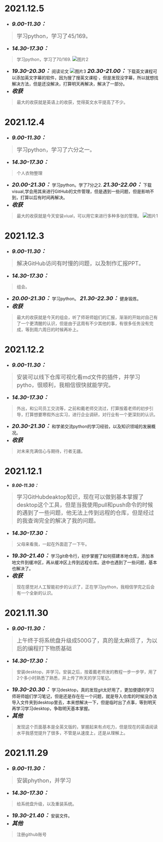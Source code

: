 #  2021.12.5
* <font size=4>__*9.00-11.30：*__</font>
> <font size=4>学习python，学习了45/169。</font>
* <font size=4>__*14.30-17.30：*__</font>
>学习python，学习了70/169.
![图片2](https://github.com/PLASMA-COLLABORATION/Daily-Report/blob/main/2022%E7%A1%95/img_byYang/2.png)
* <font size=4>__*19.30-20.30：*__</font>
阅读论文
![图片3](https://github.com/PLASMA-COLLABORATION/Daily-Report/blob/main/2022%E7%A1%95/img_byYang/3.png)
<font size=4>__*20.30-21.00：*__</font>
下载英文课程可以添加英文字幕的软件，因为搜了搜英文课程·，但是发现没字幕，所以就想找解决方法，但是还没解决，打算明天再解决，解决了一部分。
* <font size=4>__*收获*__</font>
>最大的收获就是英语上的收获，觉得英文水平提高了不少。
#  2021.12.4
* <font size=4>__*9.00-11.30：*__</font>
> <font size=4>学习python，学习了六分之一。</font>
* <font size=4>__*14.30-17.30：*__</font>
>个人衣物整理
* <font size=4>__*20.00-21.30：*__</font>
学习python。学了7分之2.
<font size=4>__*21.30-22.00：*__</font>
下载visual,学会用其来进行GitHub的文件管理，但是遇到一些问题，但是影响不到，打算以后有时间再解决。
* <font size=4>__*收获*__</font>
>最大的收获就是今天安装viual，可以用它来进行多种多张的管理。
![图片1](https://github.com/PLASMA-COLLABORATION/Daily-Report/blob/main/2022%E7%A1%95/img_byYang/1.png)
#  2021.12.3
* <font size=4>__*9.00-11.30：*__</font>
> <font size=4>解决GitHub访问有时慢的问题，以及制作汇报PPT。</font>
* <font size=4>__*14.30-17.30：*__</font>
>组会。
* <font size=4>__*20.00-21.30：*__</font>
学习python。
<font size=4>__*21.30-22.30：*__</font>
健身锻炼。
* <font size=4>__*收获*__</font>
>最大的收获就是今天的组会，听了师哥师姐们的汇报，渐渐的开始对自己有了一个更清醒的认识，但是由于这周有不少其他的事，有很多任务没有完成，等到周六周日的时候再补上。
#  2021.12.2
* <font size=4>__*9.00-11.30：*__</font>
> <font size=4>安装可以线下仓库可视化看md文件的插件，并学习pytho，很顺利，我相信很快就能学完。</font>
* <font size=4>__*14.30-17.30：*__</font>
>外出，和公司员工交流等，之前和戴老师交流过，打算按着老师的初步引导，打算想要寒假外出实习，进行企业调研，对行业有一个更深刻的认识。
* <font size=4>__*20.30-21.30：*__</font>
和学弟交流python的学习经验，以及知识领域的发展概况。
* <font size=4>__*收获*__</font>
>对未来充满信心与期待，行者无疆。
#  2021.12.1
* <font ize=4>__*9.00-11.30：*__</font>
> <font size=4>学习GitHubdeaktop知识，现在可以做到基本掌握了desktop这个工具，但是当我使用pull和push命令的时候的遇到了一些问题，他无法上传到远程的仓库，但是经过的我查询完全的解决了我的问题。</font>
* <font size=4>__*14.30-17.30：*__</font>
>父母来看我，一起在外面逛了一下午。
* <font size=4>__*19.30-21.40：*__</font>
学习git命令行，初步掌握了如何搭建本地仓库，添加本地文件到缓冲区，再从缓冲区上传到远程仓库。途中也遇到了一些问题，基本也解决了。
* <font size=4>__*收获*__</font>
>现在感觉对人工智能初步的认识了，正在学习python，我相信学完之后会有一个全新的认识。
#  2021.11.30
* <font size=4>__*9.00-11.30：*__</font>
> <font size=4>上午终于将系统盘升级成500G了，真的是太麻烦了，为以后的编程打下物质基础</font>
* <font size=4>__*14.30-17.30：*__</font>
>安装desktop，并学习。安装之后，按着戴老师发的教程一步一步学，用了2个多小时熟悉了熟悉，并上传了昨天的学习笔记。
* <font size=4>__*19.30-20.30：*__</font>
学习desktop，真的发现git太好用了，更加便捷的学习师哥师姐们学习笔记，但是还是存在在一个问题，就是导入仓库的时候没办法导入文件夹到desktop里去，本来想解决一下，但是临时出了点事，等到明天再学习学习desktop，争取明天基本掌握。
* <font size=4>__*其他*__</font>
>发现这个页面基本是全英文版的，掌握起来有点吃力，但是现在的英语阅读水平我感觉提升了很多，不管是从速度上，还是从理解上。
#  2021.11.29
* <font size=4>__*9.00-11.30：*__</font>
> <font size=4>安装phython，并学习</font>
* <font size=4>__*14.30-17.30：*__</font>
>给系统盘升级，以及重装系统。
* <font size=4>__*19.30-21.40：*__</font>
安装文件。
* <font size=4>__*其他*__</font>
>注册github账号


